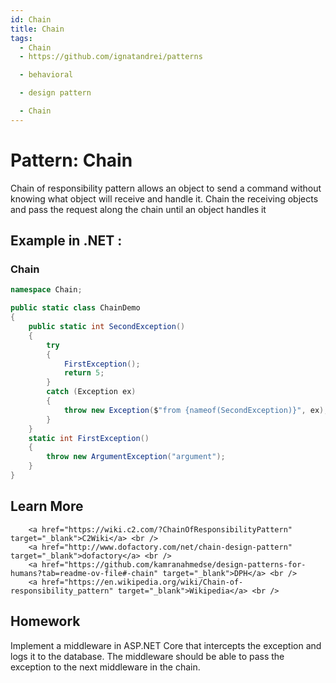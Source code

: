 ```yaml
---
id: Chain
title: Chain
tags:
  - Chain
  - https://github.com/ignatandrei/patterns

  - behavioral

  - design pattern

  - Chain
---
```


# Pattern:  Chain

Chain of responsibility pattern allows an object to send a command without knowing what object will receive and handle it. Chain the receiving objects and pass the request along the chain until an object handles it

## Example in .NET : 


###  Chain
```csharp showLineNumbers title="Chain example for Pattern Chain"
namespace Chain;

public static class ChainDemo
{
    public static int SecondException()
    {
        try
        {
            FirstException();
            return 5;
        }
        catch (Exception ex)
        {
            throw new Exception($"from {nameof(SecondException)}", ex);
        }
    }
    static int FirstException()
    {
        throw new ArgumentException("argument");
    }
}

```


## Learn More

        <a href="https://wiki.c2.com/?ChainOfResponsibilityPattern" target="_blank">C2Wiki</a> <br />
        <a href="http://www.dofactory.com/net/chain-design-pattern" target="_blank">dofactory</a> <br />
        <a href="https://github.com/kamranahmedse/design-patterns-for-humans?tab=readme-ov-file#-chain" target="_blank">DPH</a> <br />
        <a href="https://en.wikipedia.org/wiki/Chain-of-responsibility_pattern" target="_blank">Wikipedia</a> <br />

## Homework

Implement a middleware in ASP.NET Core that intercepts the exception and logs it to the database. The middleware should be able to pass the exception to the next middleware in the chain.

